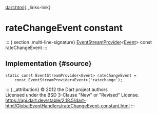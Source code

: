 [dart:html](../../dart-html/dart-html-library){._links-link}

rateChangeEvent constant
========================

::: {.section .multi-line-signature}
[EventStreamProvider](../eventstreamprovider-class)\<[Event](../event-class)\>
const rateChangeEvent
:::

Implementation {#source}
--------------

``` {.language-dart data-language="dart"}
static const EventStreamProvider<Event> rateChangeEvent =
    const EventStreamProvider<Event>('ratechange');
```

::: {._attribution}
© 2012 the Dart project authors\
Licensed under the BSD 3-Clause \"New\" or \"Revised\" License.\
<https://api.dart.dev/stable/2.18.5/dart-html/GlobalEventHandlers/rateChangeEvent-constant.html>
:::
